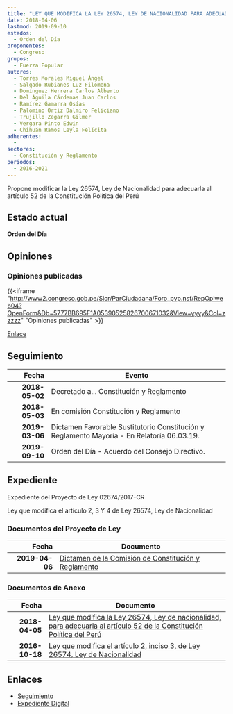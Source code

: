```yaml
---
title: "LEY QUE MODIFICA LA LEY 26574, LEY DE NACIONALIDAD PARA ADECUADARLA AL ARTÍCULO 52 DE LA CONSTITUCIÓN POLÍTICA"
date: 2018-04-06
lastmod: 2019-09-10
estados: 
  - Orden del Día
proponentes: 
  - Congreso
grupos: 
  - Fuerza Popular
autores: 
  - Torres Morales Miguel Ángel
  - Salgado Rubianes Luz Filomena
  - Domínguez Herrera Carlos Alberto
  - Del Águila Cárdenas Juan Carlos
  - Ramírez Gamarra Osías
  - Palomino Ortiz Dalmiro Feliciano
  - Trujillo Zegarra Gilmer
  - Vergara Pinto Edwin
  - Chihuán Ramos Leyla Felícita
adherentes: 
  - 
sectores: 
  - Constitución y Reglamento
periodos: 
  - 2016-2021
---
```


Propone modificar la Ley 26574, Ley de Nacionalidad para adecuarla al artículo 52 de la Constitución Política del Perú


## Estado actual

**Orden del Día**

## Opiniones

### Opiniones publicadas

{{<iframe "http://www2.congreso.gob.pe/Sicr/ParCiudadana/Foro_pvp.nsf/RepOpiweb04?OpenForm&Db=5777BB695F1A05390525826700671032&View=yyyy&Col=zzzzz" "Opiniones publicadas" >}}

[Enlace](http://www2.congreso.gob.pe/Sicr/ParCiudadana/Foro_pvp.nsf/RepOpiweb04?OpenForm&Db=5777BB695F1A05390525826700671032&View=yyyy&Col=zzzzz)

## Seguimiento

| Fecha | Evento |
|------:|--------|
| **2018-05-02** | Decretado a... Constitución y Reglamento|
| **2018-05-03** | En comisión Constitución y Reglamento|
| **2019-03-06** | Dictamen Favorable Sustitutorio Constitución y Reglamento Mayoria - En Relatoría 06.03.19.|
| **2019-09-10** | Orden del Día - Acuerdo del Consejo Directivo.|


## Expediente

Expediente del Proyecto de Ley 02674/2017-CR

Ley que modifica el artículo 2, 3 Y 4 de Ley 26574, Ley de Nacionalidad


### Documentos del Proyecto de Ley

| Fecha | Documento |
|------:|--------|
| **2019-04-06** | [Dictamen de la Comisión de Constitución y Reglamento](http://www.leyes.congreso.gob.pe/Documentos/2016_2021/Dictamenes/Proyectos_de_Ley/00423DC04MAY20190306.pdf) |

### Documentos de Anexo

| Fecha | Documento |
|------:|--------|
| **2018-04-05** | [Ley que modifica la Ley 26574, Ley de nacionalidad, para adecuarla al artículo 52 de la Constitución Política del Perú](http://www.leyes.congreso.gob.pe/Documentos/2016_2021/Proyectos_de_Ley_y_de_Resoluciones_Legislativas/PL0267420180405.pdf) |
| **2016-10-18** | [Ley que modifica el artículo 2, inciso 3, de Ley 26574, Ley de Nacionalidad](http://www.leyes.congreso.gob.pe/Documentos/2016_2021/Proyectos_de_Ley_y_de_Resoluciones_Legislativas/PL0042320161018.pdf) |

## Enlaces 

- [Seguimiento](http://www2.congreso.gob.pe/Sicr/TraDocEstProc/CLProLey2016.nsf/f7fff46988ca05b1052578e100829cc7/92f0ee091a15f0cd05258267005b2155?OpenDocument)
- [Expediente Digital](http://www2.congreso.gob.pe/Sicr/TraDocEstProc/CLProLey2016.nsf/f7fff46988ca05b1052578e100829cc7/92f0ee091a15f0cd05258267005b2155?OpenDocument&Click=05257FB7005EB655.eb71d0cf91d8294e05256cdf006b5706/$Body/0.1C6C)
